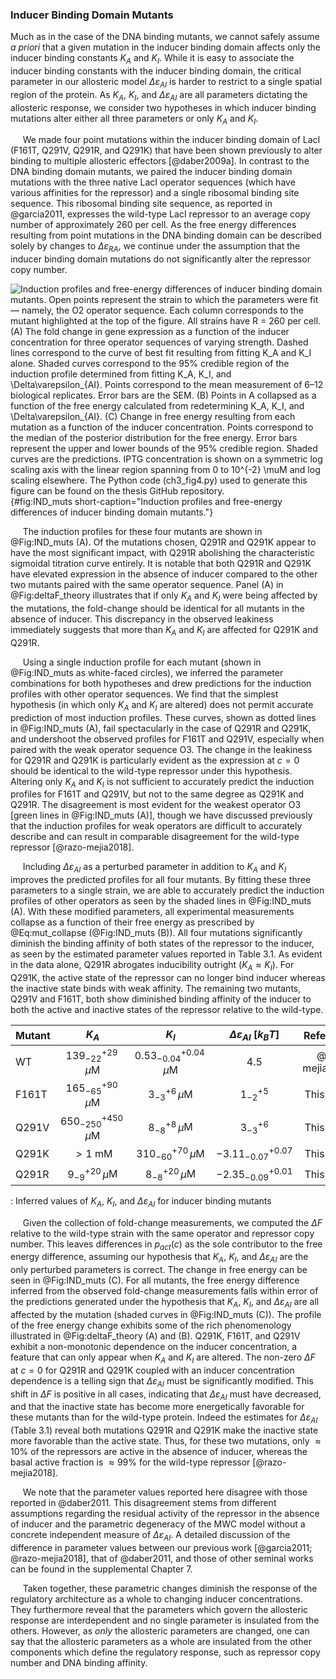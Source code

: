 ### Inducer Binding Domain Mutants

Much as in the case of the DNA binding mutants, we cannot safely assume
*a priori* that a given mutation in the inducer binding domain affects
only the inducer binding constants $K_A$ and $K_I$. While it is easy
to associate the inducer binding constants with the inducer binding
domain, the critical parameter in our allosteric model
$\Delta\varepsilon_{AI}$ is harder to restrict to a single spatial
region of the protein. As $K_A$, $K_I$, and
$\Delta\varepsilon_{AI}$ are all parameters dictating the allosteric
response, we consider two hypotheses in which inducer binding mutations
alter either all three parameters or only $K_A$ and $K_I$.

&nbsp;&nbsp;&nbsp;&nbsp;&nbsp;We made four point mutations within the inducer binding domain of LacI
(F161T, Q291V, Q291R, and Q291K) that have been shown previously to
alter binding to multiple allosteric effectors [@daber2009a]. In contrast to the DNA
binding domain mutants, we paired the inducer binding domain mutations
with the three native LacI operator sequences (which have various
affinities for the repressor) and a single ribosomal binding site
sequence. This ribosomal binding site sequence, as reported in @garcia2011, 
expresses the wild-type LacI repressor to an average copy number of
approximately $260$ per cell. As the free energy differences resulting
from point mutations in the DNA binding domain can be described solely
by changes to $\Delta\varepsilon_{RA}$, we continue under the
assumption that the inducer binding domain mutations do not
significantly alter the repressor copy number.

![**Induction profiles and free-energy differences of inducer binding domain
mutants.** Open points represent the strain to which the parameters were
fit — namely, the O2 operator sequence. Each column corresponds to the mutant
highlighted at the top of the figure. All strains have $R = 260$ per cell. (A)
The fold change in gene expression as a function of the inducer concentration
for three operator sequences of varying strength. Dashed lines correspond to the
curve of best fit resulting from fitting $K_A$ and $K_I$ alone. Shaded curves
correspond to the 95\% credible region of the induction profile determined
from fitting $K_A$, $K_I$, and $\Delta\varepsilon_{AI}$. Points correspond to the mean measurement of
6–12 biological replicates. Error bars are the SEM. (B) Points in A collapsed
as a function of the free energy calculated from redetermining $K_A$, $K_I$, and
$\Delta\varepsilon_{AI}$. (C) Change in free energy resulting from each mutation as a function of
the inducer concentration. Points correspond to the median of the posterior
distribution for the free energy. Error bars represent the upper and lower
bounds of the 95\% credible region. Shaded curves are the predictions. IPTG
concentration is shown on a symmetric log scaling axis with the linear region
spanning from 0 to $10^{-2}$ $\mu$M and log scaling
elsewhere. The [Python code
(`ch3_fig4.py`)](https://github.com/gchure/phd/blob/master/src/chapter_03/code/ch3_fig4.py)
used to generate this figure can be found on the thesis [GitHub
repository](https://github.com/gchure/phd).](ch3_fig4){#fig:IND_muts short-caption="Induction profiles and
free-energy differences of inducer binding domain mutants."}


&nbsp;&nbsp;&nbsp;&nbsp;&nbsp;The induction profiles for these four mutants
are shown in @Fig:IND_muts (A). Of the mutations chosen, Q291R and Q291K
appear to have the most significant impact, with Q291R abolishing the
characteristic sigmoidal titration curve entirely. It is notable that both
Q291R and Q291K have elevated expression in the absence of inducer compared
to the other two mutants paired with the same operator sequence. Panel (A) in
@Fig:deltaF_theory illustrates that if only $K_A$ and $K_I$ were being
affected by the mutations, the fold-change should be identical for all
mutants in the absence of inducer. This discrepancy in the observed leakiness
immediately suggests that more than $K_A$ and $K_I$ are affected for Q291K
and Q291R.

&nbsp;&nbsp;&nbsp;&nbsp;&nbsp;Using a single induction profile for each mutant
(shown in @Fig:IND_muts as white-faced circles), we inferred
the parameter combinations for both hypotheses and drew predictions for
the induction profiles with other operator sequences. We find that the
simplest hypothesis (in which only $K_A$ and $K_I$ are altered) does
not permit accurate prediction of most induction profiles. These curves,
shown as dotted lines in @Fig:IND_muts (A),
fail spectacularly in the case of Q291R and Q291K, and undershoot the
observed profiles for F161T and Q291V, especially when paired with the
weak operator sequence O3. The change in the leakiness for Q291R and
Q291K is particularly evident as the expression at $c = 0$ should be
identical to the wild-type repressor under this hypothesis. Altering
only $K_A$ and $K_I$ is not sufficient to accurately predict the
induction profiles for F161T and Q291V, but not to the same degree as
Q291K and Q291R. The disagreement is most evident for the weakest
operator O3 [green lines in 
@Fig:IND_muts (A)], though we have discussed
previously that the induction profiles for weak operators are difficult
to accurately describe and can result in comparable disagreement for the
wild-type repressor [@razo-mejia2018].

&nbsp;&nbsp;&nbsp;&nbsp;&nbsp;Including $\Delta\varepsilon_{AI}$ as a perturbed parameter in
addition to $K_A$ and $K_I$ improves the predicted profiles for all
four mutants. By fitting these three parameters to a single strain, we
are able to accurately predict the induction profiles of other operators
as seen by the shaded lines in 
@Fig:IND_muts (A). With these modified parameters,
all experimental measurements collapse as a function of their free
energy as prescribed by @Eq:mut_collapse (@Fig:IND_muts (B)). All four mutations
significantly diminish the binding affinity of both states of the
repressor to the inducer, as seen by the estimated parameter values
reported in Table 3.1. As evident in
the data alone, Q291R abrogates inducibility outright
($K_A \approx K_I$). For Q291K, the active state of the repressor can
no longer bind inducer whereas the inactive state binds with weak
affinity. The remaining two mutants, Q291V and F161T, both show
diminished binding affinity of the inducer to both the active and
inactive states of the repressor relative to the wild-type.

| Mutant | $K_A$ | $K_I$ | $\Delta\varepsilon_{AI}$ [$k_BT$] |  Reference |
| :----- | :----: | :----: | :-----------------------------: | ---------: |
| WT     |  $139^{+29}_{-22}\,\mu$M  | $0.53^{+0.04}_{-0.04}\,\mu$M |   4.5  |  @razo-mejia2018  |
| F161T  |  $165^{+90}_{-65}\,\mu$M  | $3^{+6}_{-3}\,\mu$M          |  $1^{+5}_{-2}$ | This study |
| Q291V  | $650^{+450}_{-250}\,\mu$M | $8^{+8}_{-8}\,\mu$M          |  $3^{+6}_{-3}$ | This study |
| Q291K  | $> 1$ mM                  | $310^{+70}_{-60}\,\mu$M      |  $-3.11^{+0.07}_{-0.07}$ | This study |
| Q291R  | $9_{-9}^{+20}\,\mu$M      | $8^{+20}_{-8}\,\mu$M         |  $-2.35^{+0.01}_{-0.09}$ | This study |
:  Inferred values of $K_A$, $K_I$, and $\Delta\varepsilon_{AI}$ for inducer binding mutants 

&nbsp;&nbsp;&nbsp;&nbsp;&nbsp;Given the collection of fold-change
measurements, we computed the $\Delta F$ relative to the wild-type strain
with the same operator and repressor copy number. This leaves differences in
$p_{act}(c)$ as the sole contributor to the free energy difference, assuming
our hypothesis that $K_A$, $K_I$, and $\Delta\varepsilon_{AI}$ are the only
perturbed parameters is correct. The change in free energy can be seen in
@Fig:IND_muts (C). For all mutants, the free energy difference inferred from
the observed fold-change measurements falls within error of the predictions
generated under the hypothesis that $K_A$, $K_I$, and
$\Delta\varepsilon_{AI}$ are all affected by the mutation (shaded curves in
@Fig:IND_muts (C)). The profile of the free energy change exhibits some of the
rich phenomenology illustrated in @Fig:deltaF_theory (A) and (B). Q291K,
F161T, and Q291V exhibit a non-monotonic dependence on the inducer
concentration, a feature that can only appear when $K_A$ and $K_I$ are
altered. The non-zero $\Delta F$ at $c=0$ for Q291R and Q291K coupled with an
inducer concentration dependence is a telling sign that
$\Delta\varepsilon_{AI}$ must be significantly modified. This shift in
$\Delta F$ is positive in all cases, indicating that $\Delta\varepsilon_{AI}$
must have decreased, and that the inactive state has become more
energetically favorable for these mutants than for the wild-type protein.
Indeed the estimates for $\Delta\varepsilon_{AI}$ (Table 3.1) reveal both
mutations Q291R and Q291K make the inactive state more favorable than the
active state. Thus, for these two mutations, only $\approx 10\%$ of the
repressors are active in the absence of inducer, whereas the basal active
fraction is $\approx 99\%$ for the wild-type repressor [@razo-mejia2018].

&nbsp;&nbsp;&nbsp;&nbsp;&nbsp;We note that the parameter values reported here disagree with those
reported in @daber2011. This disagreement stems from different assumptions
regarding the residual activity of the repressor in the absence of
inducer and the parametric degeneracy of the MWC model without a
concrete independent measure of $\Delta\varepsilon_{AI}$. A detailed
discussion of the difference in parameter values between our previous
work [@garcia2011; @razo-mejia2018], that of @daber2011, and those of other
seminal works  can be found in the supplemental Chapter 7. 

&nbsp;&nbsp;&nbsp;&nbsp;&nbsp;Taken together, these parametric changes
diminish the response of the regulatory architecture as a whole to changing
inducer concentrations. They furthermore reveal that the parameters which
govern the allosteric response are interdependent and no single parameter is
insulated from the others. However, as *only* the allosteric parameters are
changed, one can say that the allosteric parameters as a whole are insulated
from the other components which define the regulatory response, such as
repressor copy number and DNA binding affinity.
